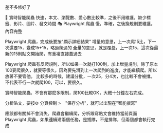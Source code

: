 差不多修好了

🚀 實時智能爬蟲 快速，本文、瀏覽數、愛心數比較準，之後不用維護，缺少標籤、影片、圖片、發文時間
🎭 Playwright 爬蟲 慢，準確，之後換規則要維護，內容完整

Playwright 爬蟲，完成後要按"顯示詳細結果"
增量的意思，上一次爬15比，下一次還要15，變成15+15，略過爬過的
全量的意思，就是覆蓋，上一次15，這次從最新的15則貼文開始爬，有重複直接蓋過去

Playwright 爬蟲有反爬規則，所以如果一次就打100則，加上增量規則，除了原本100要爬很久，就要等很久，因為要先滑到上一次爬到的進度，才能繼續爬。所以放著不要管他。
比較多的時候，建議分批，一次25，分4次，也比較不會被擋。
不代表不行一次就爬100，可以，要很久。

實時智能爬蟲，不會有那麼多限制，爬100比較OK，大概十分鐘左右完成。

分析貼文，要按⚙️ 分頁控制 >　"保存分析"，就可以出現在"智能撰寫"

應該都有關掉不會消失，爬蟲會繼續爬，分析跟寫貼文會維持當前頁面
Playwright 爬蟲，如果連續建兩個任務，是插隊，不是排隊，但兩個都會執行完成